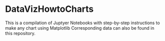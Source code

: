 # DataVizHowtoCharts
This is a compilation of Juptyer Notebooks with step-by-step instructions to make any chart using Matplotlib
Corresponding data can also be found in this repository. 
